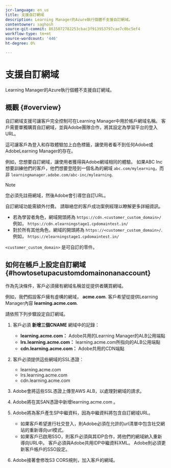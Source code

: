 ```yaml
---
jcr-language: en_us
title: 支援自訂網域
description: Learning Manager的Azure執行個體不支援自訂網域。
contentowner: saghosh
source-git-commit: 8635072782253cbac3f913953797cae7c0bc5ef4
workflow-type: tm+mt
source-wordcount: '446'
ht-degree: 0%

---
```




# 支援自訂網域

Learning Manager的Azure執行個體不支援自訂網域。

## 概觀 {#overview}

自訂網域支援可讓客戶完全控制可在Learning Manager中用於帳戶網域名稱。 客戶需要單獨購買自訂網域，並與Adobe團隊合作，將其設定為學習平台的登入URL。

這可讓客戶為登入和存取體驗加上白色標籤，讓使用者看不到任何Adobe或AdobeLearning Manager的存在。

例如，您想要自訂網域，讓使用者獲得與Adobe網域相同的體驗。 如果ABC Inc想要訓練他們的客戶，他們想要登陸到一個名為的網域 `abc.com/mylearning`，而非 `learningmanager.adobe.com/abc-inc/mylearning`.

>[!NOTE]
>
>您必須先註冊網域，然後Adobe會引導您自訂URL。


自訂網域功能需額外付費。 請聯絡您的客戶成功案例經理以瞭解更多詳細資訊。

* 若為學習者角色，網域開頭將為 `https://cdn.<customer_custom_domain>/` 例如， `https://cdn.elearningstage1.cpdomaintest.in/`
* 對於所有其他角色，網域的開頭將為 `https://<customer_custom_domain>/`. 例如， `https://elearningstage1.cpdomaintest.in/`

`<customer_custom_domain>` 是可自訂的零件。

## 如何在帳戶上設定自訂網域 {#howtosetupacustomdomainonanaccount}

作為先決條件，客戶必須擁有網域名稱並從提供者購買網域。

例如，我們假設客戶擁有虛構的網域， **acme.com**. 客戶希望從提供Learning Manager內容 **learning.acme.com**.

請依照下列步驟設定自訂網域。

1. 客戶必須 **新增三個CNAME** 網域中的記錄：

   * **learning.acme.com：** Adobe共用的Learning Manager的ALB公用端點
   * **lrs.learning.acme.com：** learning.acme.com所指向的ALB公用端點
   * **cdn.learning.acme.com：** Adobe共用的CDN端點

1. 客戶必須提供這些網域的SSL憑證：

   * learning.acme.com
   * lrs.learning.acme.com
   * cdn.learning.acme.com

1. Adobe會將這些SSL憑證上傳至AWS ALB，以處理對網域的請求。
1. Adobe將在其SAN憑證中新增learning.acme.com 。
1. Adobe將為客戶產生SP中繼資料，因為中繼資料將包含自訂網域URL。

   * 如果客戶希望進行社交登入，則Adobe必須在允許的url清單中包含社交網站的重新導向url模式。
   * 如果客戶已啟用SSO，則客戶必須與其IDP合作，將他們的網域納入重新導向URL中。 客戶必須與Adobe共用IDP中繼資料XML。 Adobe則必須更新客戶帳戶的SSO設定。

1. Adobe接著會修改S3 CORS規則，加入客戶的網域。
